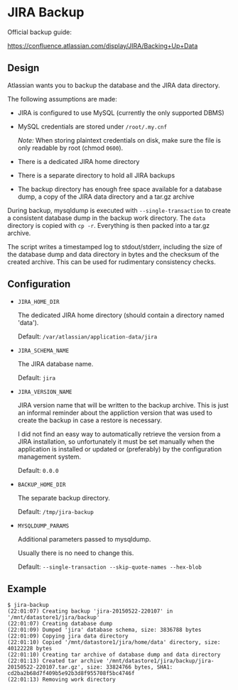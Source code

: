 # JIRA Backup

Official backup guide:

https://confluence.atlassian.com/display/JIRA/Backing+Up+Data

## Design

Atlassian wants you to backup the database and the JIRA data directory.

The following assumptions are made:

- JIRA is configured to use MySQL (currently the only supported DBMS)
- MySQL credentials are stored under `/root/.my.cnf`

    *Note:* When storing plaintext credentials on disk, make sure the file is
    only readable by root (chmod `0600`).

- There is a dedicated JIRA home directory
- There is a separate directory to hold all JIRA backups
- The backup directory has enough free space available for a database dump, a
copy of the JIRA data directory and a tar.gz archive

During backup, mysqldump is executed with `--single-transaction` to create a
consistent database dump in the backup work directory. The `data` directory is
copied with `cp -r`. Everything is then packed into a tar.gz archive.

The script writes a timestamped log to stdout/stderr, including the size of the
database dump and data directory in bytes and the checksum of the created
archive. This can be used for rudimentary consistency checks.

## Configuration

- `JIRA_HOME_DIR`

    The dedicated JIRA home directory (should contain a directory named 'data').

    Default: `/var/atlassian/application-data/jira`

- `JIRA_SCHEMA_NAME`

    The JIRA database name.

    Default: `jira`

- `JIRA_VERSION_NAME`

    JIRA version name that will be written to the backup archive. This is just
    an informal reminder about the appliction version that was used to create
    the backup in case a restore is necessary.

    I did not find an easy way to automatically retrieve the version from a
    JIRA installation, so unfortunately it must be set manually when the
    application is installed or updated or (preferably) by the configuration
    management system.

    Default: `0.0.0`

- `BACKUP_HOME_DIR`
    
    The separate backup directory.

    Default: `/tmp/jira-backup`

- `MYSQLDUMP_PARAMS`

    Additional parameters passed to mysqldump.
    
    Usually there is no need to change this.

    Default: `--single-transaction --skip-quote-names --hex-blob`

## Example

    $ jira-backup
    (22:01:07) Creating backup 'jira-20150522-220107' in '/mnt/datastore1/jira/backup'
    (22:01:07) Creating database dump
    (22:01:09) Dumped 'jira' database schema, size: 3836788 bytes
    (22:01:09) Copying jira data directory
    (22:01:10) Copied '/mnt/datastore1/jira/home/data' directory, size: 40122228 bytes
    (22:01:10) Creating tar archive of database dump and data directory
    (22:01:13) Created tar archive '/mnt/datastore1/jira/backup/jira-20150522-220107.tar.gz', size: 33824766 bytes, SHA1: cd2ba2b68d7f409b5e92b3d8f955708f5bc4746f
    (22:01:13) Removing work directory
